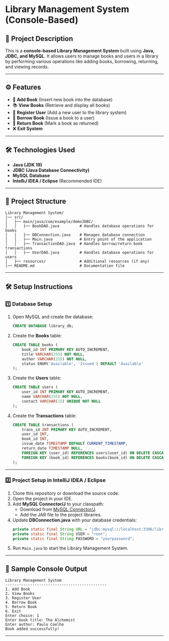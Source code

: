 # Library Management System (Console-Based)

## 📌 Project Description

This is a **console-based Library Management System** built using **Java, JDBC, and MySQL**. It allows users to manage books and users in a library by performing various operations like adding books, borrowing, returning, and viewing records.

---

## ⚙️ Features

- 📖 **Add Book** (Insert new book into the database)
- 📚 **View Books** (Retrieve and display all books)
- 👤 **Register User** (Add a new user to the library system)
- 📑 **Borrow Book** (Issue a book to a user)
- 🔄 **Return Book** (Mark a book as returned)
- ❌ **Exit System**

---

## 🛠️ Technologies Used

- **Java (JDK 19)**
- **JDBC (Java Database Connectivity)**
- **MySQL Database**
- **IntelliJ IDEA / Eclipse** (Recommended IDE)

---

## 📂 Project Structure

```
Library Management System/
│── src/
│   ├── main/java/com/example/demoJDBC/
│   │   ├── BookDAO.java         # Handles database operations for books
│   │   ├── DBConnection.java    # Manages database connection
│   │   ├── Main.java            # Entry point of the application
│   │   ├── TransactionDAO.java  # Handles borrow/return book transactions
│   │   ├── UserDAO.java         # Handles database operations for users
│   ├── resources/               # Additional resources (if any)
│── README.md                    # Documentation file
```

---

## 🛠️ Setup Instructions

### 1️⃣ **Database Setup**

1. Open MySQL and create the database:
   ```sql
   CREATE DATABASE library_db;
   
   ```
2. Create the **Books** table:
   ```sql
   CREATE TABLE books (
       book_id INT PRIMARY KEY AUTO_INCREMENT,
       title VARCHAR(255) NOT NULL,
       author VARCHAR(255) NOT NULL,
       status ENUM('Available', 'Issued') DEFAULT 'Available'
   );
   ```
3. Create the **Users** table:
   ```sql
   CREATE TABLE users (
       user_id INT PRIMARY KEY AUTO_INCREMENT,
       name VARCHAR(255) NOT NULL,
       contact VARCHAR(15) UNIQUE NOT NULL
   );
   ```
4. Create the **Transactions** table:
   ```sql
   CREATE TABLE transactions (
       trans_id INT PRIMARY KEY AUTO_INCREMENT,
       user_id INT,
       book_id INT,
       issue_date TIMESTAMP DEFAULT CURRENT_TIMESTAMP,
       return_date TIMESTAMP NULL,
       FOREIGN KEY (user_id) REFERENCES users(user_id) ON DELETE CASCADE,
       FOREIGN KEY (book_id) REFERENCES books(book_id) ON DELETE CASCADE
   );
   ```

---

### 2️⃣ **Project Setup in IntelliJ IDEA / Eclipse**

1. Clone this repository or download the source code.
2. Open the project in your IDE.
3. Add **MySQL Connector/J** to your classpath:
   - Download from [MySQL Connector/J](https://dev.mysql.com/downloads/connector/j/).
   - Add the JAR file to the project libraries.
4. Update **DBConnection.java** with your database credentials:
   ```java
   private static final String URL = "jdbc:mysql://localhost:3306/library_db";
   private static final String USER = "root";
   private static final String PASSWORD = "yourpassword";
   ```
5. Run `Main.java` to start the Library Management System.

---

## 📌 Sample Console Output

```
Library Management System
---------------------------------------------
1. Add Book
2. View Books
3. Register User
4. Borrow Book
5. Return Book
6. Exit
Enter choice: 1
Enter book title: The Alchemist
Enter author: Paulo Coelho
Book added successfully!
```

---

##

